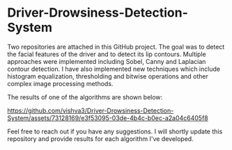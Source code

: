 # Driver-Drowsiness-Detection-System

Two repositories are attached in this GitHub project. The goal was to detect the facial features of the driver and to detect its lip contours. Multiple approaches were implemented including Sobel, Canny and Laplacian contour detection. I have also implemented new techniques which include histogram equalization, thresholding and bitwise operations and other complex image processing methods.

The results of one of the algorithms are shown below:

https://github.com/vishva3/Driver-Drowsiness-Detection-System/assets/73128169/e3f53095-03de-4b4c-b0ec-a2a04c6405f8

Feel free to reach out if you have any suggestions. I will shortly update this repository and provide results for each algorithm I've developed.
